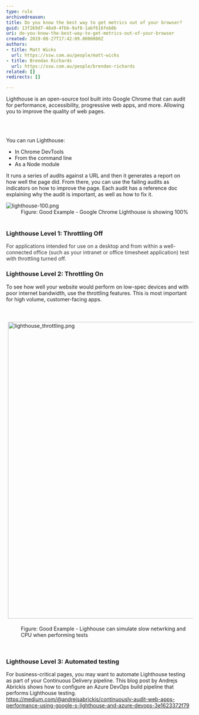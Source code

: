 ```yaml
---
type: rule
archivedreason: 
title: Do you know the best way to get metrics out of your browser?
guid: 13f269d7-48a9-4fbb-9af8-1abf616feb8b
uri: do-you-know-the-best-way-to-get-metrics-out-of-your-browser
created: 2019-08-27T17:42:09.0000000Z
authors:
- title: Matt Wicks
  url: https://ssw.com.au/people/matt-wicks
- title: Brendan Richards
  url: https://ssw.com.au/people/brendan-richards
related: []
redirects: []

---
```



<p class="ssw15-rteElement-P">​​Lighthouse is an&#160;open-source tool built into Google Chrome that can audit for performance, accessibility, progressive web apps, and more. Allowing you to improve the quality of web pages.​​<br></p>
<br><excerpt class='endintro'></excerpt><br>
<p>You can run Lighthouse&#58;</p><ul><li>In Chrome DevTools</li><li>From the command line​<br></li><li>As a Node module</li></ul><p class="ssw15-rteElement-P">It runs a series of audits against a URL and then it generates a report on how well the page did. From there, you can use the failing audits as indicators on how to improve the page. Each audit has a reference doc explaining why the audit is important, as well as how to fix it.</p>
<dl class="goodImage">
   <dt>
      <img src="/PublishingImages/lighthouse-100.png" alt="lighthouse-100.png" />
   </dt><dd>Figure&#58; Good Example - Google Chrome Lighthouse is showing 100%<br><br></dd><h3 class="ssw15-rteElement-H3">Lighthouse Level 1&#58; Throttling Off<br></h3><font color="#333333">For applications intended for use on a desktop and from within a well-connected office&#160;(such as your intranet or office timesheet application) test with throttling turned off.</font><br><h3 class="ssw15-rteElement-H3">Lighthouse Level 2&#58; Throttling On<br></h3><p class="ssw15-rteElement-P">To see how well your website would perform on low-spec&#160;devices and with poor internet bandwidth, use the throttling features. This is most important for high volume, customer-facing apps.&#160;<br></p><p class="ssw15-rteElement-P"><br>​<img src="/SiteAssets/the-best-way-to-get-metrics-out-of-your-browser/lighthouse_throttling.png" alt="lighthouse_throttling.png" style="margin&#58;5px;width&#58;808px;" /><br></p><dd class="ssw15-rteElement-FigureGood">Figure&#58; Good Example - Lighhouse can simulate slow netwrking and CPU when performing tests<br></dd><p class="ssw15-rteElement-P">​<br></p><h3 class="ssw15-rteElement-H3">Lighthouse Level 3&#58; Automated testing<br></h3><p class="ssw15-rteElement-P">For business-critical pages, you may want to automate Lighthouse testing as part of your Continuous&#160;Delivery pipeline. This blog post by&#160;Andrejs Abrickis shows how to configure an Azure DevOps&#160;build&#160;pipeline that performs Lighthouse testing.<br><a href="https&#58;//medium.com/%40andrejsabrickis/continuously-audit-web-apps-performance-using-google-s-lighthouse-and-azure-devops-3e1623372f79">https&#58;//medium.com/@andrejsabrickis/continuously-audit-web-apps-performance-using-google-s-lighthouse-and-azure-devops-3e1623372f79​</a><br>​<br>​<br></p><p class="ssw15-rteElement-P"><br></p></dl>


